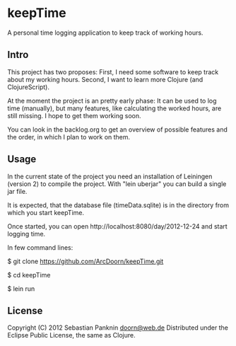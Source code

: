 keepTime
========
  A personal time logging application to keep track of working hours.

Intro
-----
   This project has two proposes: First, I need some software to 
   keep track about my working hours. Second, I want to learn more 
   Clojure (and ClojureScript).

   At the moment the project is an pretty early phase: It can be used 
   to log time (manually), but many features, like calculating the worked
   hours, are still missing. I hope to get them working soon.

   You can look in the backlog.org to get an overview of possible
   features and the order, in which I plan to work on them.

Usage
-----
   In the current state of the project you need an installation of 
   Leiningen (version 2) to compile the project. With "lein uberjar"
   you can build a single jar file. 

   It is expected, that the database file (timeData.sqlite) is in the 
   directory from which you start keepTime.

   Once started, you can open http://localhost:8080/day/2012-12-24
   and start logging time.

   In few command lines:

   $ git clone https://github.com/ArcDoorn/keepTime.git

   $ cd keepTime

   $ lein run 

License
-------
   Copyright (C) 2012 Sebastian Panknin <doorn@web.de>
   Distributed under the Eclipse Public License, the same as Clojure.


